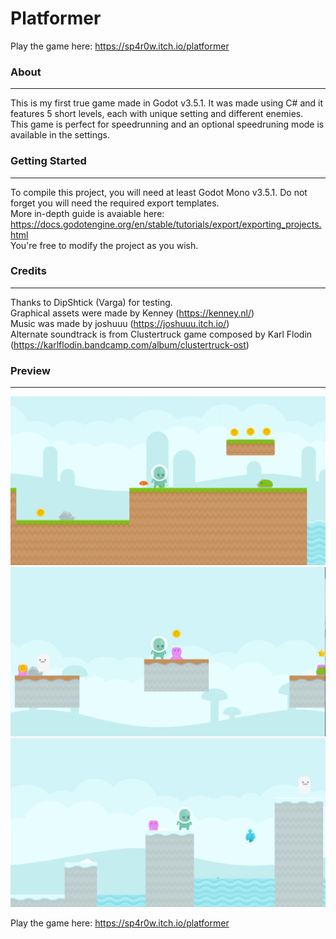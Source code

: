 # Platformer
Play the game here: https://sp4r0w.itch.io/platformer

### About
-------------
This is my first true game made in Godot v3.5.1. It was made using C# and it features 5 short levels, each with unique setting and different enemies. <br> This game is perfect for speedrunning and an optional speedruning mode is available in the settings.

### Getting Started
-------------
To compile this project, you will need at least Godot Mono v3.5.1. Do not forget you will need the required export templates. <br> 
More in-depth guide is avaiable here: https://docs.godotengine.org/en/stable/tutorials/export/exporting_projects.html <br>
You're free to modify the project as you wish.

### Credits
-------------
Thanks to DipShtick (Varga) for testing. <br>
Graphical assets were made by Kenney (https://kenney.nl/) <br>
Music was made by joshuuu (https://joshuuu.itch.io/) <br>
Alternate soundtrack is from Clustertruck game composed by Karl Flodin (https://karlflodin.bandcamp.com/album/clustertruck-ost)

### Preview
-------------
![Screenshot 2](images/screen1.png)
![Screenshot 2](images/screen2.png)
![Screenshot 3](images/screen3.png)

Play the game here: https://sp4r0w.itch.io/platformer
